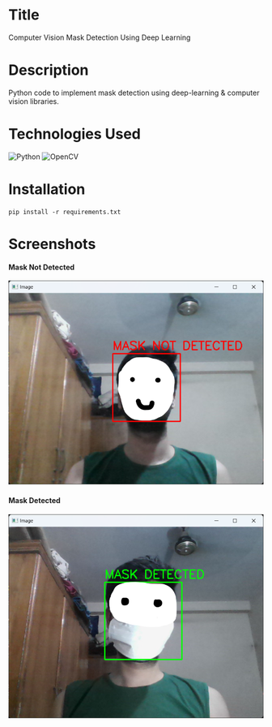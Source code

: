 # Title
Computer Vision Mask Detection Using Deep Learning

# Description
Python code to implement mask detection using deep-learning & computer vision libraries.

# Technologies Used
![Python](https://img.shields.io/badge/Python-FFD43B?style=for-the-badge&logo=python&logoColor=blue)
![OpenCV](https://img.shields.io/badge/OpenCV-27338e?style=for-the-badge&logo=OpenCV&logoColor=white)

# Installation
```shell
pip install -r requirements.txt
```
# Screenshots
#### Mask Not Detected
![Mask Not Detected](https://github.com/Aparup-Dhar/Computer-Vision-Mask-Detection-Using-Deep-Learning/blob/41b8562e418b5014a7e5c33f1771b0e4a4c59fce/screenshots/Screenshot%202024-11-13%20114817.png)
#### Mask Detected
![Mask Detected](https://github.com/Aparup-Dhar/Computer-Vision-Mask-Detection-Using-Deep-Learning/blob/41b8562e418b5014a7e5c33f1771b0e4a4c59fce/screenshots/Screenshot%202024-11-13%20115317.png)
